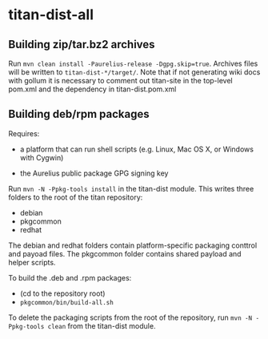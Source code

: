 
titan-dist-all
==============

Building zip/tar.bz2 archives
-----------------------------

Run `mvn clean install -Paurelius-release -Dgpg.skip=true`.  Archives
files will be written to `titan-dist-*/target/`. Note that if not
generating wiki docs with gollum it is necessary to comment out
titan-site in the top-level pom.xml and the dependency in
titan-dist.pom.xml

Building deb/rpm packages
-------------------------

Requires:

* a platform that can run shell scripts (e.g. Linux, Mac OS X, or
  Windows with Cygwin)

* the Aurelius public package GPG signing key

Run `mvn -N -Ppkg-tools install` in the titan-dist module.  This writes
three folders to the root of the titan repository:

* debian
* pkgcommon
* redhat

The debian and redhat folders contain platform-specific packaging
conttrol and payoad files.  The pkgcommon folder contains shared
payload and helper scripts.

To build the .deb and .rpm packages:

* (cd to the repository root)
* `pkgcommon/bin/build-all.sh`

To delete the packaging scripts from the root of the repository, run
`mvn -N -Ppkg-tools clean` from the titan-dist module.
